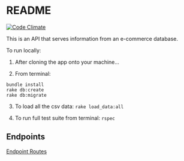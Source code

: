 # README

[![Code Climate](https://codeclimate.com/github/tmikeschu/rails_engine/badges/gpa.svg)](https://codeclimate.com/github/tmikeschu/rails_engine)

This is an API that serves information from an e-commerce database.

To run locally:

1. After cloning the app onto your machine...

2. From terminal: 
```
bundle install
rake db:create
rake db:migrate
```

3. To load all the csv data: `rake load_data:all`

4. To run full test suite from terminal: `rspec`

## Endpoints

[Endpoint Routes](https://github.com/tmikeschu/rails_engine/blob/master/config/routes.rb)



